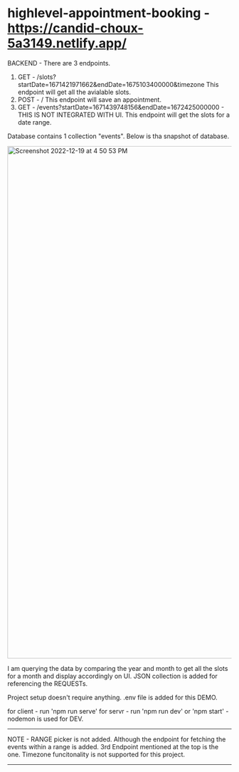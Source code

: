 # highlevel-appointment-booking - https://candid-choux-5a3149.netlify.app/

BACKEND - 
There are 3 endpoints.
1. GET - /slots?startDate=1671421971662&endDate=1675103400000&timezone
    This endpoint will get all the avialable slots.
2. POST - /
    This endpoint will save an appointment.
3. GET - /events?startDate=1671439748156&endDate=1672425000000 - THIS IS NOT INTEGRATED WITH UI.
    This endpoint will get the slots for a date range.

Database contains 1 collection "events". Below is tha snapshot of database.

<img width="1151" alt="Screenshot 2022-12-19 at 4 50 53 PM" src="https://user-images.githubusercontent.com/26573621/208414914-30e8d326-c9d0-4e4c-ac60-707e7553f405.png">

I am querying the data by comparing the year and month to get all the slots for a month and display accordingly on UI.
JSON collection is added for referencing the REQUESTs.


Project setup doesn't require anything. .env file is added for this DEMO.

for client - run 'npm run serve'
for servr - run 'npm run dev' or 'npm start' - nodemon is used for DEV.

***********************************************************************************************************************************************************
NOTE - RANGE picker is not added. Although the endpoint for fetching the events within a range is added. 3rd Endpoint mentioned at the top is the one.
Timezone funcitonality is not supported for this project.
***********************************************************************************************************************************************************

